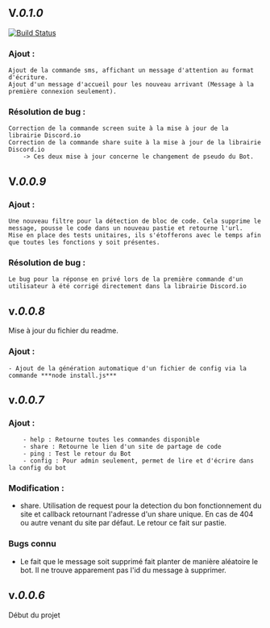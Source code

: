
## V.***0.1.0***
[![Build Status](https://travis-ci.org/Renouveaux/DiscordBot.svg?branch=master)](https://travis-ci.org/Renouveaux/DiscordBot)

### **Ajout** : 
	Ajout de la commande sms, affichant un message d'attention au format d'écriture.
	Ajout d'un message d'accueil pour les nouveau arrivant (Message à la première connexion seulement).

### **Résolution de bug** :
	Correction de la commande screen suite à la mise à jour de la librairie Discord.io
	Correction de la commande share suite à la mise à jour de la librairie Discord.io
		-> Ces deux mise à jour concerne le changement de pseudo du Bot.

## V.***0.0.9***


### **Ajout** :
	Une nouveau filtre pour la détection de bloc de code. Cela supprime le message, pousse le code dans un nouveau pastie et retourne l'url.
	Mise en place des tests unitaires, ils s'étofferons avec le temps afin que toutes les fonctions y soit présentes.

### **Résolution de bug** :
	Le bug pour la réponse en privé lors de la première commande d'un utilisateur à été corrigé directement dans la librairie Discord.io

## v.***0.0.8***

Mise à jour du fichier du readme.

### **Ajout** :
	- Ajout de la génération automatique d'un fichier de config via la commande ***node install.js***

## v.***0.0.7***

### **Ajout** :
        - help : Retourne toutes les commandes disponible
        - share : Retourne le lien d'un site de partage de code
        - ping : Test le retour du Bot
        - config : Pour admin seulement, permet de lire et d'écrire dans la config du bot

### **Modification** :
- share. Utilisation de request pour la detection du bon fonctionnement du site
et callback retournant l'adresse d'un share unique. En cas de 404 ou autre venant du site par défaut.
Le retour ce fait sur pastie.

### **Bugs connu**
 - Le fait que le message soit supprimé fait planter de manière aléatoire le bot.
        Il ne trouve apparement pas l'id du message à supprimer.

## v.***0.0.6***

Début du projet
